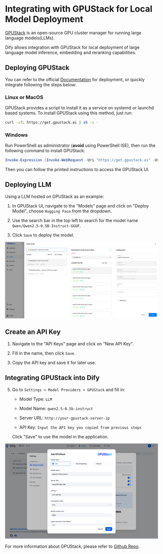 # Integrating with GPUStack for Local Model Deployment

[GPUStack](https://github.com/gpustack/gpustack) is an open-source GPU cluster manager for running large language models(LLMs).

Dify allows integration with GPUStack for local deployment of large language model inference, embedding and reranking capabilities.

## Deploying GPUStack

You can refer to the official [Documentation](https://docs.gpustack.ai) for deployment, or quickly integrate following the steps below:

### Linux or MacOS

GPUStack provides a script to install it as a service on systemd or launchd based systems. To install GPUStack using this method, just run:

```bash
curl -sfL https://get.gpustack.ai | sh -s -
```

### Windows

Run PowerShell as administrator (**avoid** using PowerShell ISE), then run the following command to install GPUStack:

```powershell
Invoke-Expression (Invoke-WebRequest -Uri "https://get.gpustack.ai" -UseBasicParsing).Content
```

Then you can follow the printed instructions to access the GPUStack UI.

## Deploying LLM

Using a LLM hosted on GPUStack as an example:

1. In GPUStack UI, navigate to the "Models" page and click on "Deploy Model", choose `Hugging Face` from the dropdown.

2. Use the search bar in the top left to search for the model name `Qwen/Qwen2.5-0.5B-Instruct-GGUF`.

3. Click `Save` to deploy the model.

![gpustack-deploy-llm](../../.gitbook/assets/gpustack-deploy-llm.png)

## Create an API Key

1. Navigate to the "API Keys" page and click on "New API Key".

2. Fill in the name, then click `Save`.

3. Copy the API key and save it for later use.

## Integrating GPUStack into Dify

5. Go to `Settings > Model Providers > GPUStack` and fill in:

   - Model Type: `LLM`

   - Model Name: `qwen2.5-0.5b-instruct`

   - Server URL: `http://your-gpustack-server-ip`

   - API Key: `Input the API key you copied from previous steps`

   Click "Save" to use the model in the application.

![add-gpustack-llm](../../.gitbook/assets/add-gpustack-llm.png)

For more information about GPUStack, please refer to [Github Repo](https://github.com/gpustack/gpustack).
